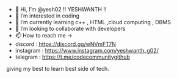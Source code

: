 - 👋 Hi, I’m @yesh02 !! YESHWANTH !!
- 👀 I’m interested in coding
- 🌱 I’m currently learning c++ , HTML ,cloud computing , DBMS
- 💞️ I’m looking to collaborate with developers
- 📫 How to reach me ->
- discord : https://discord.gg/wNVmFT7N
- instagram : https://www.instagram.com/yeshwanth_g02/
- telegram : https://t.me/codecommunitygithub

giving my best to learn best side of tech.

<!---
yesh02/yesh02 is a ✨ special ✨ repository because its `README.md` (this file) appears on your GitHub profile.
You can click the Preview link to take a look at your changes.
--->
